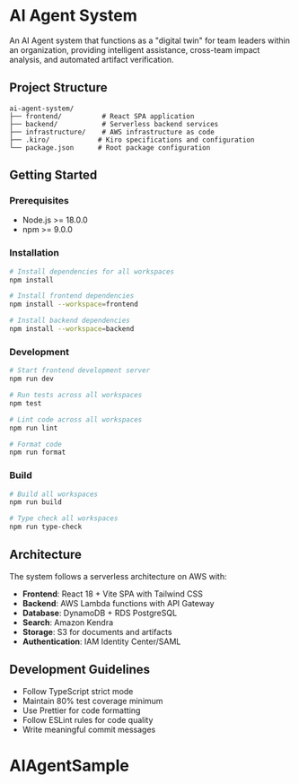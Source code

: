 # AI Agent System

An AI Agent system that functions as a "digital twin" for team leaders within an organization, providing intelligent assistance, cross-team impact analysis, and automated artifact verification.

## Project Structure

```
ai-agent-system/
├── frontend/          # React SPA application
├── backend/           # Serverless backend services
├── infrastructure/    # AWS infrastructure as code
├── .kiro/            # Kiro specifications and configuration
└── package.json      # Root package configuration
```

## Getting Started

### Prerequisites

- Node.js >= 18.0.0
- npm >= 9.0.0

### Installation

```bash
# Install dependencies for all workspaces
npm install

# Install frontend dependencies
npm install --workspace=frontend

# Install backend dependencies
npm install --workspace=backend
```

### Development

```bash
# Start frontend development server
npm run dev

# Run tests across all workspaces
npm test

# Lint code across all workspaces
npm run lint

# Format code
npm run format
```

### Build

```bash
# Build all workspaces
npm run build

# Type check all workspaces
npm run type-check
```

## Architecture

The system follows a serverless architecture on AWS with:

- **Frontend**: React 18 + Vite SPA with Tailwind CSS
- **Backend**: AWS Lambda functions with API Gateway
- **Database**: DynamoDB + RDS PostgreSQL
- **Search**: Amazon Kendra
- **Storage**: S3 for documents and artifacts
- **Authentication**: IAM Identity Center/SAML

## Development Guidelines

- Follow TypeScript strict mode
- Maintain 80% test coverage minimum
- Use Prettier for code formatting
- Follow ESLint rules for code quality
- Write meaningful commit messages

# AIAgentSample
